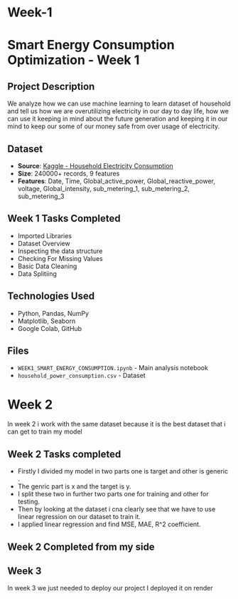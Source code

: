 # Week-1
# Smart Energy Consumption Optimization - Week 1

## Project Description
We analyze how we can use machine learning to learn dataset of household and tell us how we are overutilizing electricity in our day to day life, how we can 
use it keeping in mind about the future generation and keeping it in our mind to keep our some of our money safe from over usage of electricity. 

## Dataset
- **Source**: [Kaggle - Household Electricity Consumption]((https://www.kaggle.com/datasets/thedevastator/240000-household-electricity-consumption-records))
- **Size**: 240000+ records, 9 features
- **Features**: Date, Time, Global_active_power, Global_reactive_power, voltage, Global_intensity, sub_metering_1, sub_metering_2, sub_metering_3

## Week 1 Tasks Completed
- Imported Libraries
- Dataset Overview
- Inspecting the data structure
- Checking For Missing Values
- Basic Data Cleaning
- Data Splitiing

## Technologies Used
- Python, Pandas, NumPy
- Matplotlib, Seaborn
- Google Colab, GitHub

## Files
- `WEEK1_SMART_ENERGY_CONSUMPTION.ipynb` - Main analysis notebook
- `household_power_consumption.csv` - Dataset

# Week 2

In week 2 i work with the same dataset because it is the best dataset that i can get to train my model

## Week 2 Tasks completed
- Firstly I divided my model in two parts one is target and other is generic .
- The genric part is x and the target is y.
- I split these two in further two parts one for training and other for testing.
- Then by looking at the dataset i cna clearly see that we have to use linear regression on our dataset to train it.
- I applied linear regression and find MSE, MAE, R^2 coefficient.

## Week 2 Completed from my side

## Week 3
In week 3 we just needed to deploy our project
I deployed it on render
